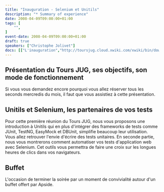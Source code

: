 ```yaml
---
title: "Inauguration - Selenium et Unitils"
description: "* Summary of experience"
date: 2008-04-09T09:00:00+01:00
tags: [
    "",
]
event-date: 2008-04-09T09:00:00+01:00
draft: true
speakers: ["Christophe Jolivet"]
docs: [["L'inauguration","http://toursjug.cloud.xwiki.com/xwiki/bin/download/Meetings/20080409/InaugurationToursJUG.pdf"], ["Unitils et Selenium","Unitils-Selenium.pdf"]]
---
```


## Présentation du Tours JUG, ses objectifs, son mode de fonctionnement

Si vous vous demandez encore pourquoi vous allez réserver tous les seconds mercredis du mois, il faut que vous assistiez à cette présentation. 

## Unitils et Selenium, les partenaires de vos tests

Pour cette première réunion du Tours JUG, nous vous proposons une introduction à Unitils qui en plus d'intégrer des frameworks de tests comme JUnit, TestNG, EasyMock et DBUnit, simplifie beaucoup leur utilisation. Vous allez retrouver l'envie d'écrire des tests unitaires.
En seconde partie, nous vous montrerons comment automatiser vos tests d'application web avec Selenium. Cet outils vous permettra de faire une croix sur les longues heures de clics dans vos navigateurs.

## Buffet

L'occasion de terminer la soirée par un moment de convivialité autour d'un buffet offert par Apside.

